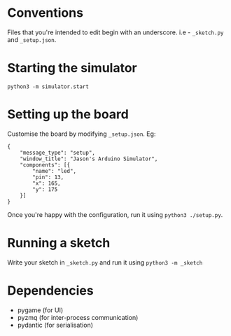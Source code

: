 # Conventions
Files that you're intended to edit begin with an underscore. i.e - `_sketch.py` and `_setup.json`. 

# Starting the simulator
`python3 -m simulator.start`

# Setting up the board
Customise the board by modifying `_setup.json`. Eg:

```
{
    "message_type": "setup",
    "window_title": "Jason's Arduino Simulator",
    "components": [{
        "name": "led",
        "pin": 13,
        "x": 165,
        "y": 175
    }]
}
```

Once you're happy with the configuration, run it using `python3 ./setup.py`.

# Running a sketch
Write your sketch in `_sketch.py` and run it using `python3 -m _sketch`

# Dependencies
- pygame (for UI)
- pyzmq (for inter-process communication)
- pydantic (for serialisation)